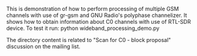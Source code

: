 This is demonstration of how to perform processing of multiple GSM channels with use of gr-gsm and GNU Radio's polyphase channelizer.
It shows how to obtain information about C0 channels with use of RTL-SDR device.
To test it run:
python wideband_processing_demo.py

The directory content is related to "Scan for C0 - block proposal" discussion on the mailing list.